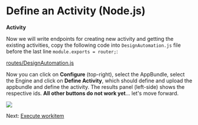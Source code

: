 # Define an Activity (Node.js)

**Activity**

Now we will write endpoints for creating new activity and getting the existing activities, copy the following code into `DesignAutomation.js` file before the last line `module.exports = router;`:

[routes/DesignAutomation.js](_snippets/modifymodels/node/routes/DesignAutomation.3.js ':include :type=code javascript')

Now you can click on **Configure** (top-right), select the AppBundle, select the Engine and click on **Define Activity**, which should define and upload the appbundle and define the activity. The results panel (left-side) shows the respective ids. **All other buttons do not work yet**... let's move forward.

![](_media/designautomation/define_activity.gif)

Next: [Execute workitem](designautomation/workitem/README.md)